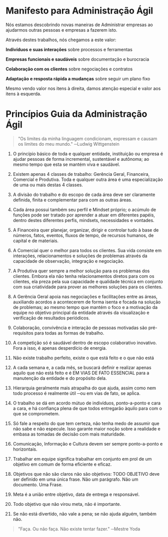 # Manifesto para Administração Ágil

Nós estamos descobrindo novas maneiras de Administrar empresas ao ajudarmos outras pessoas e empresas a fazerem isto.

Através destes trabalhos, nós chegamos a este valor:

**Indivíduos e suas interações** sobre processos e ferramentas

**Empresas funcionais e saudáveis** sobre documentação e burocracia

**Colaboração com os clientes** sobre negociações e contratos

**Adaptação e resposta rápida a mudanças** sobre seguir um plano fixo

Mesmo vendo valor nos itens à direita, damos atenção especial e valor aos itens à esquerda.

# Princípios Guia da Administração Ágil

> "Os limites da minha linguagem condicionam, expressam e causam os limites do meu mundo." ─Ludwig Wittgenstein

1. O princípio básico de toda e qualquer entidade, instituição ou empresa é ajudar pessoas de forma incremental, sustentável e autônoma; ao mesmo tempo que esta se mantém viva e saudável.

2. Existem apenas 4 classes de trabalho: Gerência Geral, Financeira, Comercial e Produtiva. Toda e qualquer outra área é uma especialização de uma ou mais destas 4 classes.

3. A divisão do trabalho e do escopo de cada área deve ser claramente definida, finita e complementar para com as outras áreas.

4. Cada área possui também seu perfil e Mindset próprio; o acúmulo de funções pode ser tratado por aprender a atuar em diferentes papéis, dentro destes diferentes perfis, mindsets, necessidades e vontades.

5. A Financeira quer planejar, organizar, dirigir e controlar tudo à base de números, fatos, eventos, fluxos de tempo, de recursos humanos, de capital e de materiais.

6. A Comercial quer o melhor para todos os clientes. Sua vida consiste em interações, relacionamentos e soluções de problemas através da capacidade de observação, integração e negociação.

7. A Produtiva quer sempre a melhor solução para os problemas dos clientes. Embora ela não tenha relacionamentos diretos para com os clientes, ela preza pela sua capacidade e qualidade técnica em conjunto com sua criatividade para prover as melhores soluções para os clientes.

8. A Gerência Geral apoia nas negociações e facilitações entre as áreas, auxiliando acordos a acontecerem de forma isenta e focada na solução de problemas; ao mesmo tempo que mantém o foco e a motivação da equipe no objetivo principal da entidade através da visualização e verificação de resultados periódicos.

9. Colaboração, convivência e interação de pessoas motivadas são pré-requisitos para todas as formas de trabalho.

10. A competição só é saudável dentro de escopo colaborativo inovativo. Fora a isso, é apenas desperdício de energia.

11. Não existe trabalho perfeito, existe o que está feito e o que não está

12. A cada semana e, a cada mês, se buscará definir e realizar apenas aquilo que não está feito e é EM VIAS DE FATO ESSENCIAL para a manutenção da entidade e do propósito dela.

13. Hierarquia geralmente mais atrapalha do que ajuda, assim como nem todo processo é realmente útil ─ou em vias de fato, se apĺica.

14. O trabalho se dá em acordo mútuo de indivíduos, ponto-a-ponto e cara a cara, e há confiança plena de que todos entregarão àquilo para com o que se comprometem.

15. Só fale a respeito do que tem certeza, não tenha medo de assumir que não sabe e não especule. Isso garante maior noção sobre a realidade e embasa as tomadas de decisão com mais maturidade.

16. Comunicação, Informação e Cultura devem ser sempre ponto-a-ponto e horizontais.

17. Trabalhar em equipe significa trabalhar em conjunto em prol de um objetivo em comum de forma eficiente e eficaz.

18. Objetivos que não são claros não são objetivos: TODO OBJETIVO deve ser definido em uma única frase. Não um parágrafo. Não um documento. Uma Frase.

19. Meta é a união entre objetivo, data de entrega e responsável.

20. Todo objetivo que não virou meta, não é importante.

21. Se não está divertido, não vale a pena; se não ajuda alguém, também não.

> "Faça. Ou não faça. Não existe tentar fazer." ─Mestre Yoda
